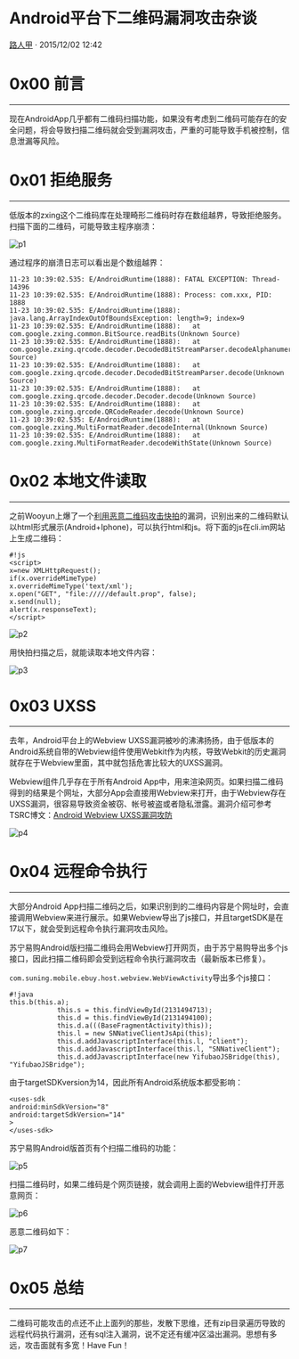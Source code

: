 # Android平台下二维码漏洞攻击杂谈

[ 路人甲](/author/路人甲) · 2015/12/02 12:42

# 0x00 前言

* * *

现在AndroidApp几乎都有二维码扫描功能，如果没有考虑到二维码可能存在的安全问题，将会导致扫描二维码就会受到漏洞攻击，严重的可能导致手机被控制，信息泄漏等风险。

# 0x01 拒绝服务

* * *

低版本的zxing这个二维码库在处理畸形二维码时存在数组越界，导致拒绝服务。扫描下面的二维码，可能导致主程序崩溃：

![p1](http://static.wooyun.org//drops/20151201/201512011130233308817.jpg)

通过程序的崩溃日志可以看出是个数组越界：

    
    
    11-23 10:39:02.535: E/AndroidRuntime(1888): FATAL EXCEPTION: Thread-14396 
    11-23 10:39:02.535: E/AndroidRuntime(1888): Process: com.xxx, PID: 1888 
    11-23 10:39:02.535: E/AndroidRuntime(1888): java.lang.ArrayIndexOutOfBoundsException: length=9; index=9 
    11-23 10:39:02.535: E/AndroidRuntime(1888):   at com.google.zxing.common.BitSource.readBits(Unknown Source) 
    11-23 10:39:02.535: E/AndroidRuntime(1888):   at com.google.zxing.qrcode.decoder.DecodedBitStreamParser.decodeAlphanumericSegment(Unknown Source) 
    11-23 10:39:02.535: E/AndroidRuntime(1888):   at com.google.zxing.qrcode.decoder.DecodedBitStreamParser.decode(Unknown Source) 
    11-23 10:39:02.535: E/AndroidRuntime(1888):   at com.google.zxing.qrcode.decoder.Decoder.decode(Unknown Source) 
    11-23 10:39:02.535: E/AndroidRuntime(1888):   at com.google.zxing.qrcode.QRCodeReader.decode(Unknown Source) 
    11-23 10:39:02.535: E/AndroidRuntime(1888):   at com.google.zxing.MultiFormatReader.decodeInternal(Unknown Source) 
    11-23 10:39:02.535: E/AndroidRuntime(1888):   at com.google.zxing.MultiFormatReader.decodeWithState(Unknown Source) 
    

# 0x02 本地文件读取

* * *

之前Wooyun上爆了一个[利用恶意二维码攻击快拍](http://www.wooyun.org/bugs/wooyun-2010-09145)的漏洞，识别出来的二维码默认以html形式展示(Android+Iphone)，可以执行html和js。将下面的js在cli.im网站上生成二维码：

    
    
    #!js
    <script>
    x=new XMLHttpRequest(); 
    if(x.overrideMimeType) 
    x.overrideMimeType('text/xml'); 
    x.open("GET", "file://///default.prop", false); 
    x.send(null); 
    alert(x.responseText); 
    </script>
    

![p2](http://static.wooyun.org//drops/20151201/201512011130248147023.jpg)

用快拍扫描之后，就能读取本地文件内容：

![p3](http://static.wooyun.org//drops/20151201/201512011130263480235.jpg)

# 0x03 UXSS

* * *

去年，Android平台上的Webview UXSS漏洞被吵的沸沸扬扬，由于低版本的Android系统自带的Webview组件使用Webkit作为内核，导致Webkit的历史漏洞就存在于Webview里面，其中就包括危害比较大的UXSS漏洞。

Webview组件几乎存在于所有Android App中，用来渲染网页。如果扫描二维码得到的结果是个网址，大部分App会直接用Webview来打开，由于Webview存在UXSS漏洞，很容易导致资金被窃、帐号被盗或者隐私泄露。漏洞介绍可参考TSRC博文：[Android Webview UXSS漏洞攻防](http://security.tencent.com/index.php/blog/msg/70)

![p4](http://static.wooyun.org//drops/20151201/201512011130277386842.jpg)

# 0x04 远程命令执行

* * *

大部分Android App扫描二维码之后，如果识别到的二维码内容是个网址时，会直接调用Webview来进行展示。如果Webview导出了js接口，并且targetSDK是在17以下，就会受到远程命令执行漏洞攻击风险。

苏宁易购Android版扫描二维码会用Webview打开网页，由于苏宁易购导出多个js接口，因此扫描二维码即会受到远程命令执行漏洞攻击（最新版本已修复）。

`com.suning.mobile.ebuy.host.webview.WebViewActivity`导出多个js接口：

    
    
    #!java
    this.b(this.a);
                this.s = this.findViewById(2131494713);
                this.d = this.findViewById(2131494100);
                this.d.a(((BaseFragmentActivity)this));
                this.l = new SNNativeClientJsApi(this);
                this.d.addJavascriptInterface(this.l, "client");
                this.d.addJavascriptInterface(this.l, "SNNativeClient");
                this.d.addJavascriptInterface(new YifubaoJSBridge(this), "YifubaoJSBridge");
    

由于targetSDKversion为14，因此所有Android系统版本都受影响：

    
    
    <uses-sdk
    android:minSdkVersion="8"
    android:targetSdkVersion="14"
    >
    </uses-sdk>
    

苏宁易购Android版首页有个扫描二维码的功能：

![p5](http://static.wooyun.org//drops/20151201/201512011130293469854.jpg)

扫描二维码时，如果二维码是个网页链接，就会调用上面的Webview组件打开恶意网页：

![p6](http://static.wooyun.org//drops/20151201/201512011130308086161.jpg)

恶意二维码如下：

![p7](http://static.wooyun.org//drops/20151201/201512011130368499371.jpg)

# 0x05 总结

* * *

二维码可能攻击的点还不止上面列的那些，发散下思维，还有zip目录遍历导致的远程代码执行漏洞，还有sql注入漏洞，说不定还有缓冲区溢出漏洞。思想有多远，攻击面就有多宽！Have Fun！

